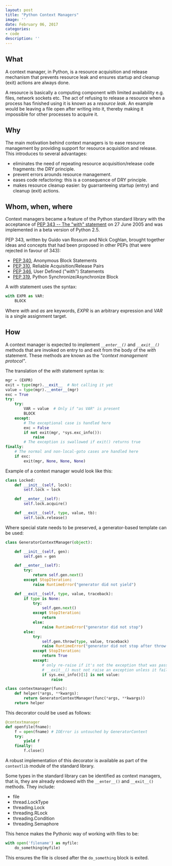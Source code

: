 ```yaml
---
layout: post
title: "Python Context Managers"
image: ''
date: February 06, 2017
categories:
- code
description: ''
---
```


## What

A context manager, in Python, is a resource  acquisition and release mechanism that prevents
resource leak and ensures startup and cleanup (exit) actions are always  done.

A resource is basically a computing component with limited availability e.g. files, network sockets
etc. The act of refusing to release a resource when a process has finished using it is known as a
*resource leak*. An example would be leaving a file open after writing into it, thereby making it
impossible for other processes to acquire it.


## Why

The main motivation behind context managers is to ease resource management by providing support
for resource acquisition and release. This introduces to several advantages:

* eliminates the need of repeating resource acquisition/release code fragments: the DRY
      principle.
* prevent errors arounds resource management.
* eases code refactoring: this is a consequence of DRY principle.
* makes resource cleanup easier: by guarranteeing startup (entry) and cleanup (exit) actions.


## Whom, when, where

Context managers became a feature of the Python standard library with the  acceptance of [PEP 343 --
The "with" statement](https://www.python.org/dev/peps/pep-0343/) on 27 June 2005 and was implemented in a beta version of Python 2.5.

PEP 343, written by Guido van Rossum and Nick Coghlan, brought together ideas and concepts that had
been proposed in other PEPs (that were rejected in favour of 343):

* [PEP 340](https://www.python.org/dev/peps/pep-0340/), Anonymous Block Statements
* [PEP 310](https://www.python.org/dev/peps/pep-0310/), Reliable Acquisition/Release Pairs
* [PEP 346](https://www.python.org/dev/peps/pep-0346/), User Defined ("with") Statements
* [PEP 319](https://www.python.org/dev/peps/pep-0319/), Python Synchronize/Asynchronize Block

A *with* statement uses the syntax:

```python
with EXPR as VAR:
    BLOCK
```

Where _with_ and _as_ are keywords, _EXPR_ is an arbitrary expression and _VAR_ is a single
assignment target.


## How

A context manager is expected to implement *`__enter__()`* and *`__exit__()`* methods that are invoked on
entry to and exit from the body of the *with* statement. These methods are known as the _"context
management protocol"_.

The translation of the *with* statement syntax is:

```python
mgr = (EXPR)
exit = type(mgr).__exit__  # Not calling it yet
value = type(mgr).__enter__(mgr)
exc = True
try:
    try:
        VAR = value  # Only if "as VAR" is present
        BLOCK
    except:
        # The exceptional case is handled here
        exc = False
        if not exit(mgr, *sys.exc_info()):
            raise
        # The exception is swallowed if exit() returns true
finally:
    # The normal and non-local-goto cases are handled here
    if exc:
        exit(mgr, None, None, None)
```

Example of a context manager would look like this:

```python
class Locked:
    def __init__(self, lock):
        self.lock = lock

    def __enter__(self):
        self.lock.acquire()

    def __exit__(self, type, value, tb):
        self.lock.release()
```

Where special state needs to be preserved, a generator-based template can be used:

```python
class GeneratorContextManager(object):

    def __init__(self, gen):
        self.gen = gen

    def __enter__(self):
        try:
            return self.gen.next()
        except StopIteration:
            raise RuntimeError("generator did not yield")

    def __exit__(self, type, value, traceback):
        if type is None:
            try:
                self.gen.next()
            except StopIteration:
                return
            else:
                raise RuntimeError("generator did not stop")
        else:
            try:
                self.gen.throw(type, value, traceback)
                raise RuntimeError("generator did not stop after throw()")
            except StopIteration:
                return True
            except:
                # only re-raise if it's not the exception that was passed to throw(), because
                # __exit__() must not raise an exception unless it failed itself.
                if sys.exc_info()[1] is not value:
                    raise

class contextmanager(func):
    def helper(*args, **kwargs):
        return GeneratorContextManager(func(*args, **kwargs))
    return helper
```

This decorator could be used as follows:

```python
@contextmanager
def openfile(fname):
    f = open(fname) # IOError is untouched by GeneratorContext
    try:
        yield f
    finally:
        f.close()
```

A robust implementation of this decorator is available as part of the `contextlib` module of the
standard library.

Some types in the standard library can be identified as context managers, that is, they are already
endowed with the `__enter__()` and `__exit__()` methods. They include:

- file
- thread.LockType
- threading.Lock
- threading.RLock
- threading.Condition
- threading.Semaphore

This hence makes the Pythonic way of working with files to be:

```python
with open('filename') as myfile:
    do_something(myfile)
```
This ensures the file is closed after the `do_something` block is exited.
